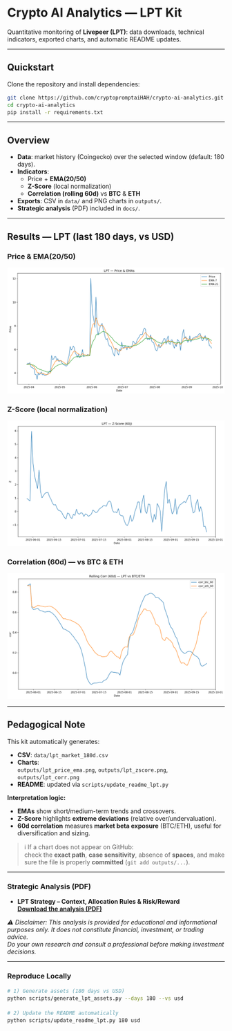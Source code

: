 ﻿# Crypto AI Analytics — LPT Kit

Quantitative monitoring of **Livepeer (LPT)**: data downloads, technical indicators, exported charts, and automatic README updates.

---

## Quickstart

Clone the repository and install dependencies:

```bash
git clone https://github.com/cryptopromptaiHAH/crypto-ai-analytics.git
cd crypto-ai-analytics
pip install -r requirements.txt
```

---

## Overview

- **Data**: market history (Coingecko) over the selected window (default: 180 days).  
- **Indicators**:
  - Price + **EMA(20/50)**
  - **Z-Score** (local normalization)
  - **Correlation (rolling 60d)** vs **BTC** & **ETH**
- **Exports**: CSV in `data/` and PNG charts in `outputs/`.
- **Strategic analysis** (PDF) included in `docs/`.

---

## Results — LPT (last 180 days, vs USD)

### Price & EMA(20/50)
![LPT Price + EMA](outputs/lpt_price_ema.png)

### Z-Score (local normalization)
![LPT Z-Score](outputs/lpt_zscore.png)

### Correlation (60d) — vs BTC & ETH
![Correlation LPT (60d) vs BTC & ETH](outputs/lpt_corr.png)

---

## Pedagogical Note

This kit automatically generates:

- **CSV**: `data/lpt_market_180d.csv`  
- **Charts**:  
  `outputs/lpt_price_ema.png`, `outputs/lpt_zscore.png`, `outputs/lpt_corr.png`  
- **README**: updated via `scripts/update_readme_lpt.py`

**Interpretation logic:**
- **EMAs** show short/medium-term trends and crossovers.  
- **Z-Score** highlights **extreme deviations** (relative over/undervaluation).  
- **60d correlation** measures **market beta exposure** (BTC/ETH), useful for diversification and sizing.  

> ℹ️ If a chart does not appear on GitHub:  
> check the **exact path**, **case sensitivity**, absence of **spaces**, and make sure the file is properly **committed** (`git add outputs/...`).  

---

### Strategic Analysis (PDF)

- **LPT Strategy – Context, Allocation Rules & Risk/Reward**  
  **[Download the analysis (PDF)](docs/lpt_analysis.pdf)**

*⚠️ Disclaimer: This analysis is provided for educational and informational purposes only.       It does not constitute financial, investment, or trading advice.  
Do your own research and consult a professional before making investment decisions.*

---

### Reproduce Locally

```bash
# 1) Generate assets (180 days vs USD)
python scripts/generate_lpt_assets.py --days 180 --vs usd

# 2) Update the README automatically
python scripts/update_readme_lpt.py 180 usd
```
